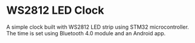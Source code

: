 # WS2812 LED Clock

A simple clock built with WS2812 LED strip using STM32 microcontroller. The time is set using Bluetooth 4.0 module and an Android app.
